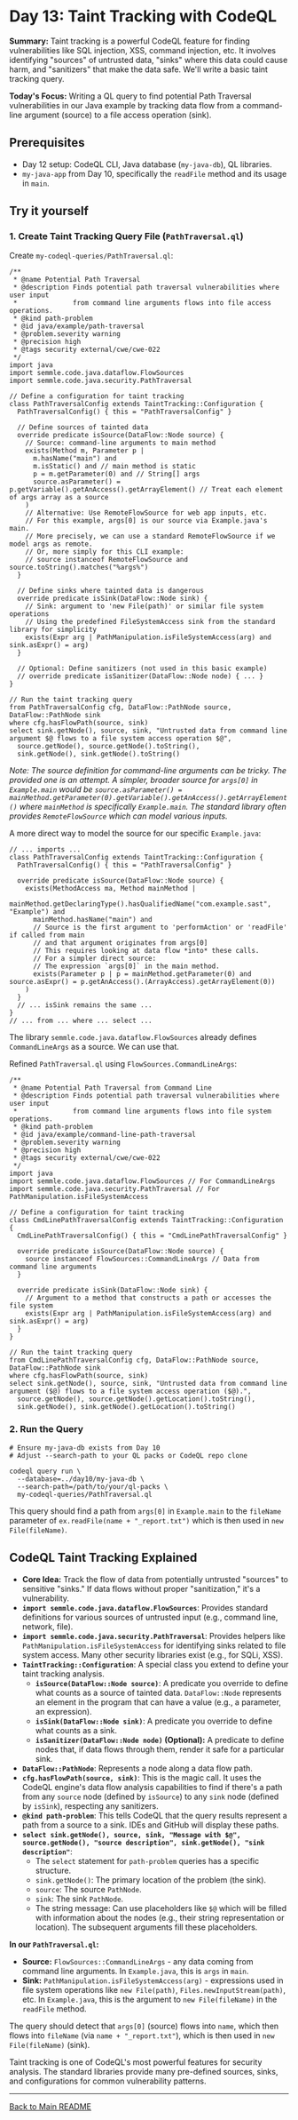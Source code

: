 # Day 13: Taint Tracking with CodeQL

**Summary:** Taint tracking is a powerful CodeQL feature for finding vulnerabilities like SQL injection, XSS, command injection, etc. It involves identifying "sources" of untrusted data, "sinks" where this data could cause harm, and "sanitizers" that make the data safe. We'll write a basic taint tracking query.

**Today's Focus:** Writing a QL query to find potential Path Traversal vulnerabilities in our Java example by tracking data flow from a command-line argument (source) to a file access operation (sink).

## Prerequisites

*   Day 12 setup: CodeQL CLI, Java database (`my-java-db`), QL libraries.
*   `my-java-app` from Day 10, specifically the `readFile` method and its usage in `main`.

## Try it yourself

### 1. Create Taint Tracking Query File (`PathTraversal.ql`)

Create `my-codeql-queries/PathTraversal.ql`:

```ql
/**
 * @name Potential Path Traversal
 * @description Finds potential path traversal vulnerabilities where user input
 *              from command line arguments flows into file access operations.
 * @kind path-problem
 * @id java/example/path-traversal
 * @problem.severity warning
 * @precision high
 * @tags security external/cwe/cwe-022
 */
import java
import semmle.code.java.dataflow.FlowSources
import semmle.code.java.security.PathTraversal

// Define a configuration for taint tracking
class PathTraversalConfig extends TaintTracking::Configuration {
  PathTraversalConfig() { this = "PathTraversalConfig" }

  // Define sources of tainted data
  override predicate isSource(DataFlow::Node source) {
    // Source: command-line arguments to main method
    exists(Method m, Parameter p |
      m.hasName("main") and
      m.isStatic() and // main method is static
      p = m.getParameter(0) and // String[] args
      source.asParameter() = p.getVariable().getAnAccess().getArrayElement() // Treat each element of args array as a source
    )
    // Alternative: Use RemoteFlowSource for web app inputs, etc.
    // For this example, args[0] is our source via Example.java's main.
    // More precisely, we can use a standard RemoteFlowSource if we model args as remote.
    // Or, more simply for this CLI example:
    // source instanceof RemoteFlowSource and source.toString().matches("%args%")
  }

  // Define sinks where tainted data is dangerous
  override predicate isSink(DataFlow::Node sink) {
    // Sink: argument to 'new File(path)' or similar file system operations
    // Using the predefined FileSystemAccess sink from the standard library for simplicity
    exists(Expr arg | PathManipulation.isFileSystemAccess(arg) and sink.asExpr() = arg)
  }

  // Optional: Define sanitizers (not used in this basic example)
  // override predicate isSanitizer(DataFlow::Node node) { ... }
}

// Run the taint tracking query
from PathTraversalConfig cfg, DataFlow::PathNode source, DataFlow::PathNode sink
where cfg.hasFlowPath(source, sink)
select sink.getNode(), source, sink, "Untrusted data from command line argument $@ flows to a file system access operation $@",
  source.getNode(), source.getNode().toString(),
  sink.getNode(), sink.getNode().toString()

```
*Note: The source definition for command-line arguments can be tricky. The provided one is an attempt. A simpler, broader source for `args[0]` in `Example.main` would be `source.asParameter() = mainMethod.getParameter(0).getVariable().getAnAccess().getArrayElement()` where `mainMethod` is specifically `Example.main`. The standard library often provides `RemoteFlowSource` which can model various inputs.*

A more direct way to model the source for our specific `Example.java`:
```ql
// ... imports ...
class PathTraversalConfig extends TaintTracking::Configuration {
  PathTraversalConfig() { this = "PathTraversalConfig" }

  override predicate isSource(DataFlow::Node source) {
    exists(MethodAccess ma, Method mainMethod |
      mainMethod.getDeclaringType().hasQualifiedName("com.example.sast", "Example") and
      mainMethod.hasName("main") and
      // Source is the first argument to 'performAction' or 'readFile' if called from main
      // and that argument originates from args[0]
      // This requires looking at data flow *into* these calls.
      // For a simpler direct source:
      // The expression `args[0]` in the main method.
      exists(Parameter p | p = mainMethod.getParameter(0) and source.asExpr() = p.getAnAccess().(ArrayAccess).getArrayElement(0))
    )
  }
  // ... isSink remains the same ...
}
// ... from ... where ... select ...
```
The library `semmle.code.java.dataflow.FlowSources` already defines `CommandLineArgs` as a source. We can use that.

Refined `PathTraversal.ql` using `FlowSources.CommandLineArgs`:
```ql
/**
 * @name Potential Path Traversal from Command Line
 * @description Finds potential path traversal vulnerabilities where user input
 *              from command line arguments flows into file system operations.
 * @kind path-problem
 * @id java/example/command-line-path-traversal
 * @problem.severity warning
 * @precision high
 * @tags security external/cwe/cwe-022
 */
import java
import semmle.code.java.dataflow.FlowSources // For CommandLineArgs
import semmle.code.java.security.PathTraversal // For PathManipulation.isFileSystemAccess

// Define a configuration for taint tracking
class CmdLinePathTraversalConfig extends TaintTracking::Configuration {
  CmdLinePathTraversalConfig() { this = "CmdLinePathTraversalConfig" }

  override predicate isSource(DataFlow::Node source) {
    source instanceof FlowSources::CommandLineArgs // Data from command line arguments
  }

  override predicate isSink(DataFlow::Node sink) {
    // Argument to a method that constructs a path or accesses the file system
    exists(Expr arg | PathManipulation.isFileSystemAccess(arg) and sink.asExpr() = arg)
  }
}

// Run the taint tracking query
from CmdLinePathTraversalConfig cfg, DataFlow::PathNode source, DataFlow::PathNode sink
where cfg.hasFlowPath(source, sink)
select sink.getNode(), source, sink, "Untrusted data from command line argument ($@) flows to a file system access operation ($@).",
  source.getNode(), source.getNode().getLocation().toString(),
  sink.getNode(), sink.getNode().getLocation().toString()

```

### 2. Run the Query

```shell
# Ensure my-java-db exists from Day 10
# Adjust --search-path to your QL packs or CodeQL repo clone

codeql query run \
  --database=../day10/my-java-db \
  --search-path=/path/to/your/ql-packs \
  my-codeql-queries/PathTraversal.ql
```
This query should find a path from `args[0]` in `Example.main` to the `fileName` parameter of `ex.readFile(name + "_report.txt")` which is then used in `new File(fileName)`.

## CodeQL Taint Tracking Explained

*   **Core Idea:** Track the flow of data from potentially untrusted "sources" to sensitive "sinks." If data flows without proper "sanitization," it's a vulnerability.
*   **`import semmle.code.java.dataflow.FlowSources`**: Provides standard definitions for various sources of untrusted input (e.g., command line, network, file).
*   **`import semmle.code.java.security.PathTraversal`**: Provides helpers like `PathManipulation.isFileSystemAccess` for identifying sinks related to file system access. Many other security libraries exist (e.g., for SQLi, XSS).
*   **`TaintTracking::Configuration`**: A special class you extend to define your taint tracking analysis.
    *   **`isSource(DataFlow::Node source)`**: A predicate you override to define what counts as a source of tainted data. `DataFlow::Node` represents an element in the program that can have a value (e.g., a parameter, an expression).
    *   **`isSink(DataFlow::Node sink)`**: A predicate you override to define what counts as a sink.
    *   **`isSanitizer(DataFlow::Node node)` (Optional):** A predicate to define nodes that, if data flows through them, render it safe for a particular sink.
*   **`DataFlow::PathNode`**: Represents a node along a data flow path.
*   **`cfg.hasFlowPath(source, sink)`**: This is the magic call. It uses the CodeQL engine's data flow analysis capabilities to find if there's a path from any `source` node (defined by `isSource`) to any `sink` node (defined by `isSink`), respecting any sanitizers.
*   **`@kind path-problem`**: This tells CodeQL that the query results represent a path from a source to a sink. IDEs and GitHub will display these paths.
*   **`select sink.getNode(), source, sink, "Message with $@", source.getNode(), "source description", sink.getNode(), "sink description"`**:
    *   The `select` statement for `path-problem` queries has a specific structure.
    *   `sink.getNode()`: The primary location of the problem (the sink).
    *   `source`: The source `PathNode`.
    *   `sink`: The sink `PathNode`.
    *   The string message: Can use placeholders like `$@` which will be filled with information about the nodes (e.g., their string representation or location). The subsequent arguments fill these placeholders.

**In our `PathTraversal.ql`:**
*   **Source:** `FlowSources::CommandLineArgs` - any data coming from command line arguments. In `Example.java`, this is `args` in `main`.
*   **Sink:** `PathManipulation.isFileSystemAccess(arg)` - expressions used in file system operations like `new File(path)`, `Files.newInputStream(path)`, etc. In `Example.java`, this is the argument to `new File(fileName)` in the `readFile` method.

The query should detect that `args[0]` (source) flows into `name`, which then flows into `fileName` (via `name + "_report.txt"`), which is then used in `new File(fileName)` (sink).

Taint tracking is one of CodeQL's most powerful features for security analysis. The standard libraries provide many pre-defined sources, sinks, and configurations for common vulnerability patterns.

---
[Back to Main README](../README.md)
